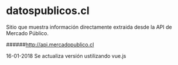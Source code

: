 datospublicos.cl
=============
Sitio que muestra información directamente extraida desde la API de Mercado Público.

######http://api.mercadopublico.cl

16-01-2018
Se actualiza versión ustilizando vue.js
